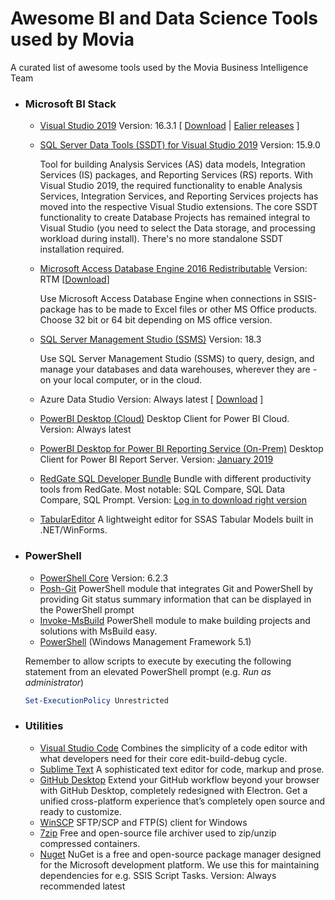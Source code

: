 # Awesome BI and Data Science Tools used by Movia
A curated list of awesome tools used by the Movia Business Intelligence Team


- ### Microsoft BI Stack
  - [Visual Studio 2019](https://visualstudio.microsoft.com/)
    Version: 16.3.1 [ [Download](https://visualstudio.microsoft.com/downloads/)
    | [Ealier releases](https://docs.microsoft.com/en-us/visualstudio/releases/2019/history) ]
    
  - [SQL Server Data Tools (SSDT) for Visual Studio 2019](https://docs.microsoft.com/en-us/sql/ssdt/download-sql-server-data-tools-ssdt)
    Version:  15.9.0 
    
    Tool for building Analysis Services (AS) data models, Integration Services (IS) packages, and Reporting Services (RS) reports. With Visual Studio 2019, the required functionality to enable Analysis Services, Integration Services, and Reporting Services projects has moved into the respective Visual Studio extensions. The core SSDT functionality to create Database Projects has remained integral to Visual Studio (you need to select the Data storage, and processing workload during install). There's no more standalone SSDT installation required.     
    
  - [Microsoft Access Database Engine 2016 Redistributable](https://www.microsoft.com/en-us/download/details.aspx?id=54920)
    Version: RTM [[Download](https://www.microsoft.com/en-us/download/details.aspx?id=54920)]
    
    Use Microsoft Access Database Engine when connections in SSIS-package has to be made to Excel files or other MS Office products. Choose 32 bit or 64 bit depending on MS office version.
  - [SQL Server Management Studio (SSMS)](https://docs.microsoft.com/en-us/sql/ssms/download-sql-server-management-studio-ssms) 
    Version: 18.3
    
    Use SQL Server Management Studio (SSMS) to query, design, and manage your databases and data warehouses, wherever they are - on your local computer, or in the cloud.   
    
  - Azure Data Studio
    Version: Always latest [ [Download](https://docs.microsoft.com/en-us/sql/azure-data-studio/download) ]
  - [PowerBI Desktop (Cloud)](https://powerbi.microsoft.com/en-us/downloads/)
    Desktop Client for Power BI Cloud.
    Version: Always latest
  - [PowerBI Desktop for Power BI Reporting Service (On-Prem)](https://powerbi.microsoft.com/en-us/report-server/)
    Desktop Client for Power BI Report Server.
    Version: [January 2019](https://www.microsoft.com/en-us/download/details.aspx?id=55329)
  - [RedGate SQL Developer Bundle](https://www.red-gate.com/products/) Bundle with different productivity tools from RedGate. Most notable: SQL Compare, SQL Data Compare, SQL Prompt.
    Version: [Log in to download right version](https://download.red-gate.com/SQLDeveloperBundle.exe)
  - [TabularEditor](https://tabulareditor.github.io/) A lightweight editor for SSAS Tabular Models built in .NET/WinForms.  
  
- ### PowerShell
  - [PowerShell Core](https://github.com/PowerShell/PowerShell/releases/tag/v6.2.3) Version: 6.2.3
  - [Posh-Git](https://github.com/dahlbyk/posh-git)
    PowerShell module that integrates Git and PowerShell by providing Git status summary information that can be displayed in the PowerShell prompt
  - [Invoke-MsBuild](https://github.com/deadlydog/Invoke-MsBuild) PowerShell module to make building projects and solutions with MsBuild easy.
  - [PowerShell](https://www.microsoft.com/en-us/download/details.aspx?id=54616) (Windows Management Framework 5.1)
  
  Remember to allow scripts to execute by executing the following statement from an elevated PowerShell prompt (e.g. *Run as administrator*)
  ```powershell
  Set-ExecutionPolicy Unrestricted
  ```
  
- ### Utilities
  - [Visual Studio Code](https://code.visualstudio.com/) Combines the simplicity of a code editor with what developers need for their core edit-build-debug cycle. 
  - [Sublime Text](https://www.sublimetext.com/3) A sophisticated text editor for code, markup and prose.
  - [GitHub Desktop](https://desktop.github.com/) Extend your GitHub workflow beyond your browser with GitHub Desktop, completely redesigned with Electron. Get a unified cross-platform experience that’s completely open source and ready to customize.
  - [WinSCP](https://winscp.net/) SFTP/SCP and FTP(S) client for Windows
  - [7zip](https://www.7-zip.org/) Free and open-source file archiver used to zip/unzip compressed containers.
  - [Nuget](https://www.nuget.org/downloads) NuGet is a free and open-source package manager designed for the Microsoft development platform. We use this for maintaining dependencies for e.g. SSIS Script Tasks. Version: Always recommended latest
